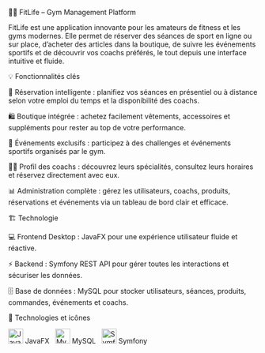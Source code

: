 🏋️‍♂️ FitLife – Gym Management Platform

FitLife est une application innovante pour les amateurs de fitness et les gyms modernes. Elle permet de réserver des séances de sport en ligne ou sur place, d’acheter des articles dans la boutique, de suivre les événements sportifs et de découvrir vos coachs préférés, le tout depuis une interface intuitive et fluide.

💡 Fonctionnalités clés

📅 Réservation intelligente : planifiez vos séances en présentiel ou à distance selon votre emploi du temps et la disponibilité des coachs.

🛍️ Boutique intégrée : achetez facilement vêtements, accessoires et suppléments pour rester au top de votre performance.

🎉 Événements exclusifs : participez à des challenges et événements sportifs organisés par le gym.

👨‍🏫 Profil des coachs : découvrez leurs spécialités, consultez leurs horaires et réservez directement avec eux.

📊 Administration complète : gérez les utilisateurs, coachs, produits, réservations et événements via un tableau de bord clair et efficace.

🏗️ Technologie

💻 Frontend Desktop : JavaFX pour une expérience utilisateur fluide et réactive.

⚡ Backend : Symfony REST API pour gérer toutes les interactions et sécuriser les données.

🗄️ Base de données : MySQL pour stocker utilisateurs, séances, produits, commandes, événements et coachs.

🎨 Technologies et icônes

<img src="https://cdn.jsdelivr.net/gh/devicons/devicon/icons/java/java-original.svg" alt="JavaFX" width="30"/> JavaFX  
<img src="https://cdn.jsdelivr.net/gh/devicons/devicon/icons/mysql/mysql-original.svg" alt="MySQL" width="30"/> MySQL  
<img src="https://cdn.jsdelivr.net/gh/devicons/devicon/icons/symfony/symfony-original.svg" alt="Symfony" width="30"/> Symfony

